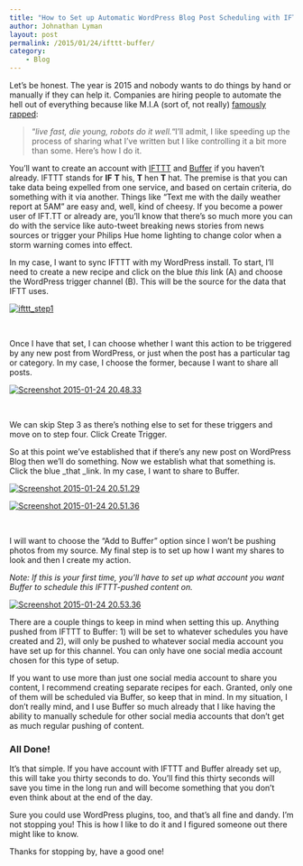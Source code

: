 ```yaml
---
title: "How to Set up Automatic WordPress Blog Post Scheduling with IFT.TT, and Buffer"
author: Johnathan Lyman
layout: post
permalink: /2015/01/24/ifttt-buffer/
category:
    - Blog
---
```


Let’s be honest. The year is 2015 and nobody wants to do things by hand or manually if they can help it. Companies are hiring people to automate the hell out of everything because like M.I.A (sort of, not really) [famously rapped](http://go.jlyman.net/1JnTw3K):

> “_live fast, die young, robots do it well._“I’ll admit, I like speeding up the process of sharing what I’ve written but I like controlling it a bit more than some. Here’s how I do it.

You’ll want to create an account with [IFTTT](http://go.jlyman.net/1Cpvd3e "IFTTT")&nbsp;and [Buffer](https://bufferapp.com) if you haven’t already. IFTTT stands for **IF**  **T** his, **T** hen **T** hat. The premise is that you can take data being expelled from one service, and based on certain criteria, do something with it via another. Things like “Text me with the daily weather report at 5AM” are easy and, well, kind of cheesy. If you become a power user of IFT.TT or already are, you’ll know that there’s so much more you can do with the service like auto-tweet breaking news stories from news sources or trigger your Philips Hue home lighting to change color when a storm warning comes into effect.

In my case, I want to sync IFTTT with my WordPress install. To start,&nbsp;I’ll need to create a new recipe and click on the blue&nbsp;_this_ link (A) and choose the WordPress trigger channel (B).&nbsp;This will be the source for the data that IFTT uses.

[![ifttt_step1](https://i0.wp.com/johnathanlyman.com/wp-content/uploads/2015/01/ifttt_step1-1024x640.jpg?resize=629%2C393)](https://i1.wp.com/johnathanlyman.com/wp-content/uploads/2015/01/ifttt_step1.jpg)

&nbsp;

Once I have that set, I can choose whether I want this action to be triggered by any new post from WordPress, or just when the post has a particular tag or category. In my case, I choose the former, because I want to share all posts.

[![Screenshot 2015-01-24 20.48.33](https://i0.wp.com/johnathanlyman.com/wp-content/uploads/2015/01/Screenshot-2015-01-24-20.48.33.png?resize=629%2C243)](https://i0.wp.com/johnathanlyman.com/wp-content/uploads/2015/01/Screenshot-2015-01-24-20.48.33.png)

&nbsp;

We can skip Step 3 as there’s nothing else to set for these triggers and move on to step four. Click Create Trigger.

So at this point we’ve established that if there’s any new post on WordPress Blog then we’ll do something. Now we establish what that something is. Click the blue&nbsp;_that&nbsp;_link. In my case, I want to share to Buffer.

[![Screenshot 2015-01-24 20.51.29](https://i1.wp.com/johnathanlyman.com/wp-content/uploads/2015/01/Screenshot-2015-01-24-20.51.29.png?resize=627%2C199)](https://i0.wp.com/johnathanlyman.com/wp-content/uploads/2015/01/Screenshot-2015-01-24-20.51.36.png)

[![Screenshot 2015-01-24 20.51.36](https://i0.wp.com/johnathanlyman.com/wp-content/uploads/2015/01/Screenshot-2015-01-24-20.51.36.png?resize=627%2C262)](https://i0.wp.com/johnathanlyman.com/wp-content/uploads/2015/01/Screenshot-2015-01-24-20.51.36.png)

&nbsp;

I will want to choose the “Add to Buffer” option since I won’t be pushing photos from my source. My final step is to set up how I want my shares to look and then I create my action.

_Note: If this is your first time, you’ll have to set up what account you want Buffer to schedule this IFTTT-pushed content on.&nbsp;_

[![Screenshot 2015-01-24 20.53.36](https://i2.wp.com/johnathanlyman.com/wp-content/uploads/2015/01/Screenshot-2015-01-24-20.53.36.png?resize=627%2C308)](https://i2.wp.com/johnathanlyman.com/wp-content/uploads/2015/01/Screenshot-2015-01-24-20.53.36.png)

There are a couple things to keep in mind when setting this up. Anything pushed from IFTTT to Buffer: 1)&nbsp;will be set to whatever schedules you have created&nbsp;and 2), will only be pushed to whatever social media account you have set up for this channel. You can only have one social media account chosen for this type of setup.

If you want to use more than just one social media account to share you content, I recommend creating separate recipes for each. Granted, only one of them will be scheduled via Buffer, so keep that in mind. In my situation, I don’t really mind, and I use Buffer so much already that I like having the ability to manually schedule for other social media accounts that don’t get as much regular pushing of content.

### All Done!
It’s that simple. If you have account with IFTTT and Buffer already set up, this will take you thirty seconds to do. You’ll find this thirty seconds will save you time in the long run and will become something that you don’t even think about at the end of the day.

Sure you could use WordPress plugins, too, and that’s all fine and dandy. I’m not stopping you! This is how I like to do it and I figured someone out there might like to know.

Thanks for stopping by, have a good one!

&nbsp;

&nbsp;

